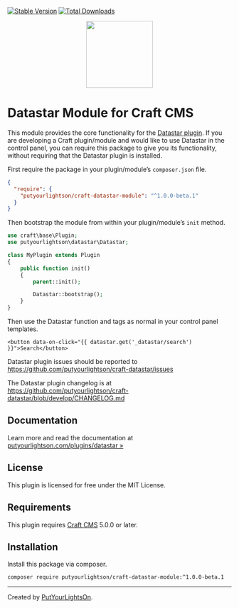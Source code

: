 [![Stable Version](https://img.shields.io/packagist/v/putyourlightson/craft-datastar-module?label=stable)]((https://packagist.org/packages/putyourlightson/craft-datastar-module))
[![Total Downloads](https://img.shields.io/packagist/dt/putyourlightson/craft-datastar-module)](https://packagist.org/packages/putyourlightson/craft-datastar-module)

<p align="center"><img width="150" src="https://putyourlightson.com/assets/logos/datastar.svg"></p>

# Datastar Module for Craft CMS

This module provides the core functionality for the [Datastar plugin](https://github.com/putyourlightson/craft-datastar). If you are developing a Craft plugin/module and would like to use Datastar in the control panel, you can require this package to give you its functionality, without requiring that the Datastar plugin is installed.

First require the package in your plugin/module’s `composer.json` file.

```json
{
  "require": {
    "putyourlightson/craft-datastar-module": "^1.0.0-beta.1"
  }
}
```

Then bootstrap the module from within your plugin/module’s `init` method.

```php
use craft\base\Plugin;
use putyourlightson\datastar\Datastar;

class MyPlugin extends Plugin
{
    public function init()
    {
        parent::init();

        Datastar::bootstrap();
    }
}
```

Then use the Datastar function and tags as normal in your control panel templates.

```twig
<button data-on-click="{{ datastar.get('_datastar/search') }}">Search</button>
```

Datastar plugin issues should be reported to https://github.com/putyourlightson/craft-datastar/issues

The Datastar plugin changelog is at https://github.com/putyourlightson/craft-datastar/blob/develop/CHANGELOG.md

## Documentation

Learn more and read the documentation at [putyourlightson.com/plugins/datastar »](https://putyourlightson.com/plugins/datastar)

## License

This plugin is licensed for free under the MIT License.

## Requirements

This plugin requires [Craft CMS](https://craftcms.com/) 5.0.0 or later.

## Installation

Install this package via composer.

```shell
composer require putyourlightson/craft-datastar-module:^1.0.0-beta.1
```

---

Created by [PutYourLightsOn](https://putyourlightson.com/).
